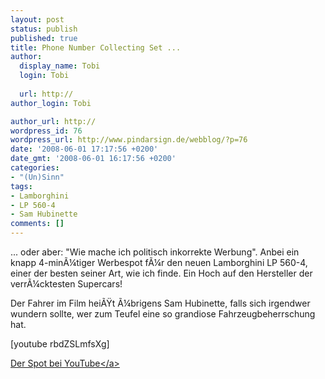 ```yaml
---
layout: post
status: publish
published: true
title: Phone Number Collecting Set ...
author:
  display_name: Tobi
  login: Tobi
  
  url: http://
author_login: Tobi

author_url: http://
wordpress_id: 76
wordpress_url: http://www.pindarsign.de/webblog/?p=76
date: '2008-06-01 17:17:56 +0200'
date_gmt: '2008-06-01 16:17:56 +0200'
categories:
- "(Un)Sinn"
tags:
- Lamborghini
- LP 560-4
- Sam Hubinette
comments: []
---
```

<p>... oder aber: "Wie mache ich politisch inkorrekte Werbung". Anbei ein knapp 4-min&Atilde;&frac14;tiger Werbespot f&Atilde;&frac14;r den neuen Lamborghini LP 560-4, einer der besten seiner Art, wie ich finde. Ein Hoch auf den Hersteller der verr&Atilde;&frac14;cktesten Supercars!</p>
<p>Der Fahrer im Film hei&Atilde;&Yuml;t &Atilde;&frac14;brigens Sam Hubinette, falls sich irgendwer wundern sollte, wer zum Teufel eine so grandiose Fahrzeugbeherrschung hat.</p>
<p>[youtube rbdZSLmfsXg]</p>
<p><a href="http:&#47;&#47;www.youtube.com&#47;watch?v=rbdZSLmfsXg">Der Spot bei YouTube<&#47;a></p>
